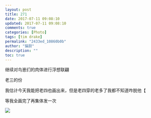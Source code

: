 ```yaml
---
layout: post
title: 271
date: 2017-07-11 09:08:10
updated: 2017-07-11 09:08:10
comments: true
categories: [Photo]
tags: [tim drake]
permalink: "2433ed_10860b0b"
author: "猫厨"
description: ""
toc: true
---
```


<p>继续对鸟崽们的肉体进行浮想联翩</p> 
<p>老三的份</p> 
<p>我估计今天我能把老四也画出来，但是老四穿的老多了我都不知道咋脱他【</p> 
<p>等我全画完了再集体发一次</p>

![](https://nos.netease.com/imglf0/img/cVZNdzJtQk9JV2RxQ1dldzZMZFZJNW5Fc2xOd3pQalRCNHFqUHJsZUIwcllzQzNQOXF5Wm9RPT0.jpg)